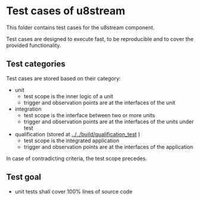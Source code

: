 
# Test cases of u8stream

This folder contains test cases for the u8stream component.

Test cases are designed to execute fast, to be reproducible and to cover the provided functionality.

## Test categories

Test cases are stored based on their category:

- unit
  - test scope is the inner logic of a unit
  - trigger and observation points are at the interfaces of the unit
- integration
  - test scope is the interface between two or more units
  - trigger and observation points are at the interfaces of the units under test
- qualification (stored at [../../build/qualification_test](../../build/qualification_test) )
  - test scope is the integrated application
  - trigger and observation points are at the interfaces of the application

In case of contradicting criteria, the test scope precedes.

## Test goal

- unit tests shall cover 100% lines of source code

